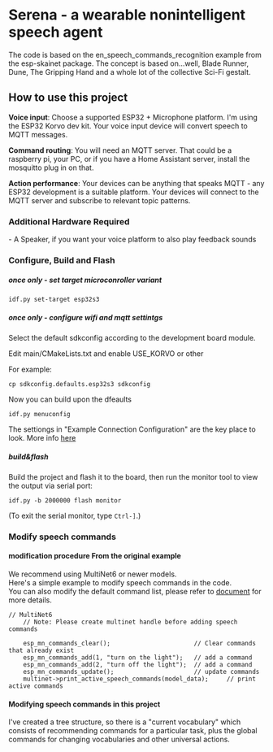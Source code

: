 # Serena - a wearable nonintelligent speech agent

The code is based on the en_speech_commands_recognition example from the
esp-skainet package.   The concept is based on...well, Blade Runner,
Dune, The Gripping Hand and a whole lot of the collective Sci-Fi gestalt.

## How to use this project

**Voice input**: Choose a supported ESP32 + Microphone platform.  I'm using the ESP32
Korvo dev kit.  Your voice input device will convert speech to MQTT messages.

**Command routing**: You will need an MQTT server.   That could be a raspberry pi, your PC,
or if you have a Home Assistant server, install the mosquitto plug in
on that. 

**Action performance**: Your devices can be anything that speaks
MQTT - any ESP32 development is a suitable platform.   Your devices
will connect to the MQTT server and subscribe to relevant topic
patterns.

### Additional Hardware Required

\- A Speaker, if you want your voice platform to also play feedback
sounds


### Configure, Build and Flash


##### once only - set target microconroller variant 

```
idf.py set-target esp32s3
```

##### once only - configure wifi and mqtt settintgs

Select the default sdkconfig according to the development board
module.

Edit main/CMakeLists.txt and enable USE_KORVO or other

For example:  

```
cp sdkconfig.defaults.esp32s3 sdkconfig
```

Now you can build upon the dfeaults

```
idf.py menuconfig
```

The settiongs in "Example Connection Configuration" are the key place
to look.   More info [here](https://developer.espressif.com/blog/getting-started-with-wifi-on-esp-idf/)

##### build&flash

Build the project and flash it to the board, then run the monitor tool to view the output via serial port:

```
idf.py -b 2000000 flash monitor 
```

(To exit the serial monitor, type ``Ctrl-]``.)

### Modify speech commands

#### modification procedure From the original example

We recommend using MultiNet6 or newer models.   
Here's a simple example to modify speech commands in the code.  
You can also modify the default command list, please refer to [document](https://docs.espressif.com/projects/esp-sr/en/latest/esp32s3/speech_command_recognition/README.html) for more details.

```
// MultiNet6
    // Note: Please create multinet handle before adding speech commands

    esp_mn_commands_clear();                       // Clear commands that already exist 
    esp_mn_commands_add(1, "turn on the light");   // add a command
    esp_mn_commands_add(2, "turn off the light");  // add a command
    esp_mn_commands_update();                      // update commands
    multinet->print_active_speech_commands(model_data);     // print active commands
```

#### Modifying speech commands in this project

I've created a tree structure, so there is a "current vocabulary"
which consists of recommending commands for a particular task, plus
the global commands for changing vocabularies and other universal
actions.



